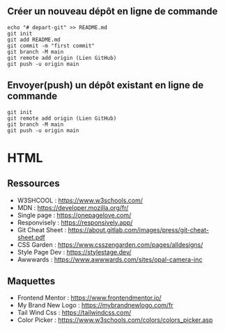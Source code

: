 ## Créer un nouveau dépôt en ligne de commande

```
echo "# depart-git" >> README.md
git init
git add README.md
git commit -m "first commit"
git branch -M main
git remote add origin (Lien GitHub)
git push -u origin main
```

## Envoyer(push) un dépôt existant en ligne de commande

```
git init
git remote add origin (Lien GitHub)
git branch -M main
git push -u origin main
```
# HTML

## Ressources

- W3SHCOOL : https://www.w3schools.com/
- MDN : https://developer.mozilla.org/fr/
- Single page : https://onepagelove.com/
- Responvisely : https://responsively.app/
- Git Cheat Sheet : https://about.gitlab.com/images/press/git-cheat-sheet.pdf
- CSS Garden : https://www.csszengarden.com/pages/alldesigns/
- Style Page Dev : https://stylestage.dev/
- Awwwards : https://www.awwwards.com/sites/opal-camera-inc

## Maquettes 

- Frontend Mentor : https://www.frontendmentor.io/
- My Brand New Logo : https://mybrandnewlogo.com/fr
- Tail Wind Css : https://tailwindcss.com/
- Color Picker : https://www.w3schools.com/colors/colors_picker.asp